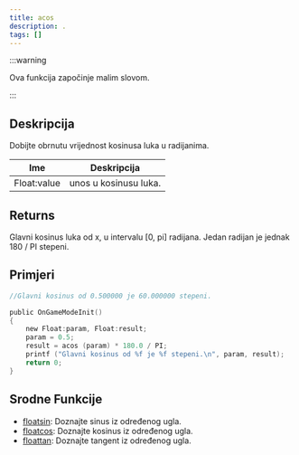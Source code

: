 ```yaml
---
title: acos
description: .
tags: []
---
```


:::warning

Ova funkcija započinje malim slovom.

:::

## Deskripcija

Dobijte obrnutu vrijednost kosinusa luka u radijanima.

| Ime         | Deskripcija           |
| ----------- | --------------------- |
| Float:value | unos u kosinusu luka. |

## Returns

Glavni kosinus luka od x, u intervalu [0, pi] radijana. Jedan radijan je jednak 180 / PI stepeni.

## Primjeri

```c
//Glavni kosinus od 0.500000 je 60.000000 stepeni.

public OnGameModeInit()
{
    new Float:param, Float:result;
    param = 0.5;
    result = acos (param) * 180.0 / PI;
    printf ("Glavni kosinus od %f je %f stepeni.\n", param, result);
    return 0;
}
```

## Srodne Funkcije

- [floatsin](floatsin.md): Doznajte sinus iz određenog ugla.
- [floatcos](floatcos.md): Doznajte kosinus iz određenog ugla.
- [floattan](floattan.md): Doznajte tangent iz određenog ugla.
